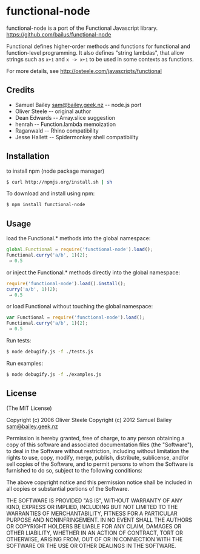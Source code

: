 # functional-node
functional-node is a port of the Functional Javascript library.
 https://github.com/bailus/functional-node

Functional defines higher-order methods and functions for functional
and function-level programming.  It also defines "string lambdas",
that allow strings such as `x+1` and `x -> x+1` to be used in some
contexts as functions.

For more details, see 
 http://osteele.com/javascripts/functional

## Credits
 - Samuel Bailey <sam@bailey.geek.nz> -- node.js port
 - Oliver Steele -- original author
 - Dean Edwards -- Array.slice suggestion
 - henrah -- Function.lambda memoization
 - Raganwald -- Rhino compatibility
 - Jesse Hallett -- Spidermonkey shell compatibiilty
 
## Installation
to install npm (node package manager)
``` bash
$ curl http://npmjs.org/install.sh | sh
```
To download and install using npm:
``` bash
$ npm install functional-node
```

## Usage
load the Functional.* methods into the global namespace:
``` js
global.Functional = require('functional-node').load();
Functional.curry('a/b', 1)(2);
 → 0.5
```

or inject the Functional.* methods directly into the global namespace:
```js
require('functional-node').load().install();
curry('a/b', 1)(2);
 → 0.5
```

or load Functional without touching the global namespace:
```js
var Functional = require('functional-node').load();
Functional.curry('a/b', 1)(2);
 → 0.5
```

Run tests:
``` bash
$ node debugify.js -f ./tests.js
```

Run examples:
``` bash
$ node debugify.js -f ./examples.js
```

## License 

(The MIT License)

Copyright (c) 2006 Oliver Steele
Copyright (c) 2012 Samuel Bailey <sam@bailey.geek.nz>

Permission is hereby granted, free of charge, to any person obtaining
a copy of this software and associated documentation files (the
"Software"), to deal in the Software without restriction, including
without limitation the rights to use, copy, modify, merge, publish,
distribute, sublicense, and/or sell copies of the Software, and to
permit persons to whom the Software is furnished to do so, subject to
the following conditions:

The above copyright notice and this permission notice shall be
included in all copies or substantial portions of the Software.

THE SOFTWARE IS PROVIDED "AS IS", WITHOUT WARRANTY OF ANY KIND,
EXPRESS OR IMPLIED, INCLUDING BUT NOT LIMITED TO THE WARRANTIES OF
MERCHANTABILITY, FITNESS FOR A PARTICULAR PURPOSE AND
NONINFRINGEMENT. IN NO EVENT SHALL THE AUTHORS OR COPYRIGHT HOLDERS BE
LIABLE FOR ANY CLAIM, DAMAGES OR OTHER LIABILITY, WHETHER IN AN ACTION
OF CONTRACT, TORT OR OTHERWISE, ARISING FROM, OUT OF OR IN CONNECTION
WITH THE SOFTWARE OR THE USE OR OTHER DEALINGS IN THE SOFTWARE.
